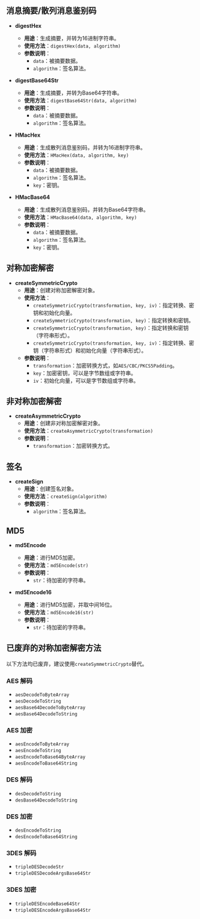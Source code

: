
## 消息摘要/散列消息鉴别码

- **digestHex**
  - **用途**：生成摘要，并转为16进制字符串。
  - **使用方法**：`digestHex(data, algorithm)`
  - **参数说明**：
    - `data`：被摘要数据。
    - `algorithm`：签名算法。

- **digestBase64Str**
  - **用途**：生成摘要，并转为Base64字符串。
  - **使用方法**：`digestBase64Str(data, algorithm)`
  - **参数说明**：
    - `data`：被摘要数据。
    - `algorithm`：签名算法。

- **HMacHex**
  - **用途**：生成散列消息鉴别码，并转为16进制字符串。
  - **使用方法**：`HMacHex(data, algorithm, key)`
  - **参数说明**：
    - `data`：被摘要数据。
    - `algorithm`：签名算法。
    - `key`：密钥。

- **HMacBase64**
  - **用途**：生成散列消息鉴别码，并转为Base64字符串。
  - **使用方法**：`HMacBase64(data, algorithm, key)`
  - **参数说明**：
    - `data`：被摘要数据。
    - `algorithm`：签名算法。
    - `key`：密钥。

## 对称加密解密

- **createSymmetricCrypto**
  - **用途**：创建对称加密解密对象。
  - **使用方法**：
    - `createSymmetricCrypto(transformation, key, iv)`：指定转换、密钥和初始化向量。
    - `createSymmetricCrypto(transformation, key)`：指定转换和密钥。
    - `createSymmetricCrypto(transformation, key)`：指定转换和密钥（字符串形式）。
    - `createSymmetricCrypto(transformation, key, iv)`：指定转换、密钥（字符串形式）和初始化向量（字符串形式）。
  - **参数说明**：
    - `transformation`：加密转换方式，如`AES/CBC/PKCS5Padding`。
    - `key`：加密密钥，可以是字节数组或字符串。
    - `iv`：初始化向量，可以是字节数组或字符串。

## 非对称加密解密

- **createAsymmetricCrypto**
  - **用途**：创建非对称加密解密对象。
  - **使用方法**：`createAsymmetricCrypto(transformation)`
  - **参数说明**：
    - `transformation`：加密转换方式。

## 签名

- **createSign**
  - **用途**：创建签名对象。
  - **使用方法**：`createSign(algorithm)`
  - **参数说明**：
    - `algorithm`：签名算法。

## MD5

- **md5Encode**
  - **用途**：进行MD5加密。
  - **使用方法**：`md5Encode(str)`
  - **参数说明**：
    - `str`：待加密的字符串。

- **md5Encode16**
  - **用途**：进行MD5加密，并取中间16位。
  - **使用方法**：`md5Encode16(str)`
  - **参数说明**：
    - `str`：待加密的字符串。

## 已废弃的对称加密解密方法

以下方法均已废弃，建议使用`createSymmetricCrypto`替代。

### AES 解码

- `aesDecodeToByteArray`
- `aesDecodeToString`
- `aesBase64DecodeToByteArray`
- `aesBase64DecodeToString`

### AES 加密

- `aesEncodeToByteArray`
- `aesEncodeToString`
- `aesEncodeToBase64ByteArray`
- `aesEncodeToBase64String`

### DES 解码

- `desDecodeToString`
- `desBase64DecodeToString`

### DES 加密

- `desEncodeToString`
- `desEncodeToBase64String`

### 3DES 解码

- `tripleDESDecodeStr`
- `tripleDESDecodeArgsBase64Str`

### 3DES 加密

- `tripleDESEncodeBase64Str`
- `tripleDESEncodeArgsBase64Str`